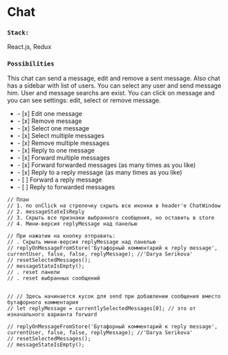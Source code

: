 # Chat


### `Stack:`
React.js, Redux

### `Possibilities`
This chat can send a message, edit and remove a sent message.
Also chat has a sidebar with list of users. You can select any user and send message him.
User and message searchs are exist.
You can click on message and you can see settings: edit, select or remove message.
<ul>
    <li>- [x] Edit one message</li>
    <li>- [x] Remove message</li>
    <li>- [x] Select one message</li>
    <li>- [x] Select multiple messages</li>
    <li>- [x] Remove multiple messages</li>
    <li>- [x] Reply to one message</li>
    <li>- [x] Forward multiple messages</li>
    <li>- [x] Forward forwarded messages (as many times as you like)</li>
    <li>- [x] Reply to a reply message (as many times as you like)</li>
    <li>- [ ] Forward a reply message</li>
    <li>- [ ] Reply to forwarded messages</li>
</ul>



    // План
    // 1. по onClick на стрелочку скрыть все иконки в header'е ChatWindow
    // 2. messageStateIsReply
    // 3. Скрыть все признаки выбранного сообщения, но оставить в store
    // 4. Мини-версия replyMessage над панелью

    // При нажатии на кнопку отправить:
    // . Скрыть мини-версия replyMessage над панелью
    // replyOnMessageFromStore('Бутафорный комментарий к reply message', currentUser, false, false, replyMessage); //'Darya Serikova'
    // resetSelectedMessages();
    // messageStateIsEmpty();
    // . reset панели
    // . reset выбранных сообщений

    
    // // Здесь начинается кусок для send при добавлении сообщения вместо бутафорного комментария
    // let replyMessage = currentlySelectedMessages[0]; // это от изначального варианта forward

    // replyOnMessageFromStore('Бутафорный комментарий к reply message', currentUser, false, false, replyMessage); //'Darya Serikova'
    // resetSelectedMessages();
    // messageStateIsEmpty();